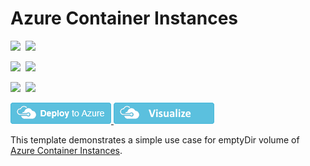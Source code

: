# Azure Container Instances

<IMG SRC="https://azurequickstartsservice.blob.core.windows.net/badges/201-aci-linuxcontainer-volume-emptydir/PublicLastTestDate.svg" />&nbsp;
<IMG SRC="https://azurequickstartsservice.blob.core.windows.net/badges/201-aci-linuxcontainer-volume-emptydir/PublicDeployment.svg" />&nbsp;

<IMG SRC="https://azurequickstartsservice.blob.core.windows.net/badges/201-aci-linuxcontainer-volume-emptydir/FairfaxLastTestDate.svg" />&nbsp;
<IMG SRC="https://azurequickstartsservice.blob.core.windows.net/badges/201-aci-linuxcontainer-volume-emptydir/FairfaxDeployment.svg" />&nbsp;

<IMG SRC="https://azurequickstartsservice.blob.core.windows.net/badges/201-aci-linuxcontainer-volume-emptydir/BestPracticeResult.svg" />&nbsp;
<IMG SRC="https://azurequickstartsservice.blob.core.windows.net/badges/201-aci-linuxcontainer-volume-emptydir/CredScanResult.svg" />&nbsp;

<a href="https://portal.azure.com/#create/Microsoft.Template/uri/https%3A%2F%2Fraw.githubusercontent.com%2FAzure%2Fazure-quickstart-templates%2Fmaster%2F201-aci-linuxcontainer-volume-emptydir%2Fazuredeploy.json" target="_blank">
    <img src="https://raw.githubusercontent.com/Azure/azure-quickstart-templates/master/1-CONTRIBUTION-GUIDE/images/deploytoazure.png"/>
</a>
<a href="http://armviz.io/#/?load=https%3A%2F%2Fraw.githubusercontent.com%2FAzure%2Fazure-quickstart-templates%2Fmaster%2F201-aci-linuxcontainer-volume-emptydir%2Fazuredeploy.json" target="_blank">
    <img src="https://raw.githubusercontent.com/Azure/azure-quickstart-templates/master/1-CONTRIBUTION-GUIDE/images/visualizebutton.png"/>
</a>

This template demonstrates a simple use case for emptyDir volume of [Azure Container Instances](https://docs.microsoft.com/en-us/azure/container-instances/).

